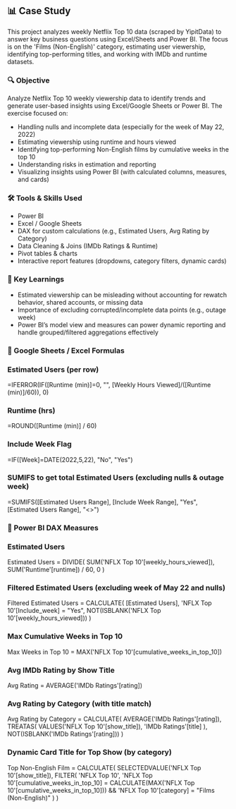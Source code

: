 ## 📊 Case Study

This project analyzes weekly Netflix Top 10 data (scraped by YipitData) to answer key business questions using Excel/Sheets and Power BI. The focus is on the 'Films (Non-English)' category, estimating user viewership, identifying top-performing titles, and working with IMDb and runtime datasets.

### 🔍 Objective

Analyze Netflix Top 10 weekly viewership data to identify trends and generate user-based insights using Excel/Google Sheets or Power BI. The exercise focused on:

- Handling nulls and incomplete data (especially for the week of May 22, 2022)
- Estimating viewership using runtime and hours viewed
- Identifying top-performing Non-English films by cumulative weeks in the top 10
- Understanding risks in estimation and reporting
- Visualizing insights using Power BI (with calculated columns, measures, and cards)

### 🛠️ Tools & Skills Used

- Power BI
- Excel / Google Sheets
- DAX for custom calculations (e.g., Estimated Users, Avg Rating by Category)
- Data Cleaning & Joins (IMDb Ratings & Runtime)
- Pivot tables & charts
- Interactive report features (dropdowns, category filters, dynamic cards)

### 🧠 Key Learnings

- Estimated viewership can be misleading without accounting for rewatch behavior, shared accounts, or missing data
- Importance of excluding corrupted/incomplete data points (e.g., outage week)
- Power BI’s model view and measures can power dynamic reporting and handle grouped/filtered aggregations effectively

### 🔢 Google Sheets / Excel Formulas

### Estimated Users (per row)
=IFERROR(IF([Runtime (min)]=0, "", [Weekly Hours Viewed]/([Runtime (min)]/60)), 0)

### Runtime (hrs)
=ROUND([Runtime (min)] / 60)

### Include Week Flag
=IF([Week]=DATE(2022,5,22), "No", "Yes")

### SUMIFS to get total Estimated Users (excluding nulls & outage week)
=SUMIFS([Estimated Users Range], [Include Week Range], "Yes", [Estimated Users Range], "<>")

### 🧮 Power BI DAX Measures

### Estimated Users
Estimated Users = 
DIVIDE(
    SUM('NFLX Top 10'[weekly_hours_viewed]),
    SUM('Runtime'[runtime]) / 60,
    0
)

### Filtered Estimated Users (excluding week of May 22 and nulls)
Filtered Estimated Users = 
CALCULATE(
    [Estimated Users],
    'NFLX Top 10'[Include_week] = "Yes",
    NOT(ISBLANK('NFLX Top 10'[weekly_hours_viewed]))
)

### Max Cumulative Weeks in Top 10
Max Weeks in Top 10 = 
MAX('NFLX Top 10'[cumulative_weeks_in_top_10])

### Avg IMDb Rating by Show Title
Avg Rating = 
AVERAGE('IMDb Ratings'[rating])

### Avg Rating by Category (with title match)
Avg Rating by Category = 
CALCULATE(
    AVERAGE('IMDb Ratings'[rating]),
    TREATAS(
        VALUES('NFLX Top 10'[show_title]),
        'IMDb Ratings'[title]
    ),
    NOT(ISBLANK('IMDb Ratings'[rating]))
)

### Dynamic Card Title for Top Show (by category)
Top Non-English Film = 
CALCULATE(
    SELECTEDVALUE('NFLX Top 10'[show_title]),
    FILTER(
        'NFLX Top 10',
        'NFLX Top 10'[cumulative_weeks_in_top_10] = 
        CALCULATE(MAX('NFLX Top 10'[cumulative_weeks_in_top_10]))
            && 'NFLX Top 10'[category] = "Films (Non-English)"
    )
)
